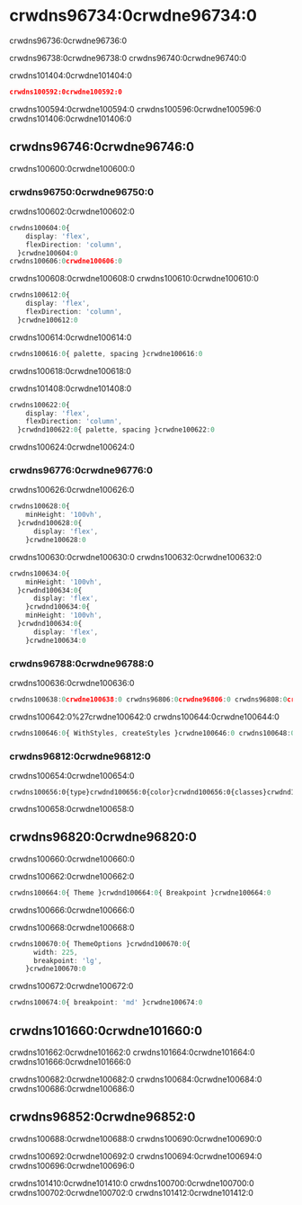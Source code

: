 # crwdns96734:0crwdne96734:0

<p class="description">crwdns96736:0crwdne96736:0</p>

crwdns96738:0crwdne96738:0 crwdns96740:0crwdne96740:0

crwdns101404:0crwdne101404:0

```json
crwdns100592:0crwdne100592:0
```

crwdns100594:0crwdne100594:0 crwdns100596:0crwdne100596:0 crwdns101406:0crwdne101406:0

## crwdns96746:0crwdne96746:0

crwdns100600:0crwdne100600:0

### crwdns96750:0crwdne96750:0

crwdns100602:0crwdne100602:0

```ts
crwdns100604:0{
    display: 'flex',
    flexDirection: 'column',
  }crwdne100604:0
crwdns100606:0crwdne100606:0
```

crwdns100608:0crwdne100608:0 crwdns100610:0crwdne100610:0

```ts
crwdns100612:0{
    display: 'flex',
    flexDirection: 'column',
  }crwdne100612:0
```

crwdns100614:0crwdne100614:0

```ts
crwdns100616:0{ palette, spacing }crwdne100616:0
```

crwdns100618:0crwdne100618:0

crwdns101408:0crwdne101408:0

```ts
crwdns100622:0{
    display: 'flex',
    flexDirection: 'column',
  }crwdnd100622:0{ palette, spacing }crwdne100622:0
```

crwdns100624:0crwdne100624:0

### crwdns96776:0crwdne96776:0

crwdns100626:0crwdne100626:0

```ts
crwdns100628:0{
    minHeight: '100vh',
  }crwdnd100628:0{
      display: 'flex',
    }crwdne100628:0
```

crwdns100630:0crwdne100630:0 crwdns100632:0crwdne100632:0

```ts
crwdns100634:0{
    minHeight: '100vh',
  }crwdnd100634:0{
      display: 'flex',
    }crwdnd100634:0{
    minHeight: '100vh',
  }crwdnd100634:0{
      display: 'flex',
    }crwdne100634:0
```

### crwdns96788:0crwdne96788:0

crwdns100636:0crwdne100636:0

```ts
crwdns100638:0crwdne100638:0 crwdns96806:0crwdne96806:0 crwdns96808:0crwdne96808:0 crwdns100640:0crwdne100640:0
```

crwdns100642:0%27crwdne100642:0 crwdns100644:0crwdne100644:0

```ts
crwdns100646:0{ WithStyles, createStyles }crwdne100646:0 crwdns100648:0crwdne100648:0 crwdns100650:0crwdne100650:0 crwdns100652:0crwdne100652:0
```

### crwdns96812:0crwdne96812:0

crwdns100654:0crwdne100654:0

```tsx
crwdns100656:0{type}crwdnd100656:0{color}crwdnd100656:0{classes}crwdnd100656:0{text}crwdnd100656:0{type}crwdnd100656:0{color}crwdnd100656:0{classes}crwdnd100656:0{text}crwdne100656:0
```

crwdns100658:0crwdne100658:0

## crwdns96820:0crwdne96820:0

crwdns100660:0crwdne100660:0

crwdns100662:0crwdne100662:0

```ts
crwdns100664:0{ Theme }crwdnd100664:0{ Breakpoint }crwdne100664:0
```

crwdns100666:0crwdne100666:0

crwdns100668:0crwdne100668:0

```ts
crwdns100670:0{ ThemeOptions }crwdnd100670:0{
      width: 225,
      breakpoint: 'lg',
    }crwdne100670:0
```

crwdns100672:0crwdne100672:0

```ts
crwdns100674:0{ breakpoint: 'md' }crwdne100674:0
```

## crwdns101660:0crwdne101660:0

crwdns101662:0crwdne101662:0 crwdns101664:0crwdne101664:0 crwdns101666:0crwdne101666:0

crwdns100682:0crwdne100682:0 crwdns100684:0crwdne100684:0 crwdns100686:0crwdne100686:0

## crwdns96852:0crwdne96852:0

crwdns100688:0crwdne100688:0 crwdns100690:0crwdne100690:0

crwdns100692:0crwdne100692:0 crwdns100694:0crwdne100694:0 crwdns100696:0crwdne100696:0

crwdns101410:0crwdne101410:0 crwdns100700:0crwdne100700:0 crwdns100702:0crwdne100702:0 crwdns101412:0crwdne101412:0